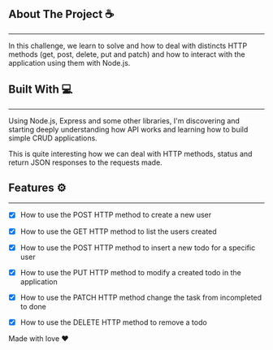 ## **About The Project** ☕
---

In this challenge, we learn to solve and how to deal with distincts HTTP methods (get, post, delete, put and patch) and how to interact with the application using them with Node.js. 

## **Built With** 💻
---

Using Node.js, Express and some other libraries, I'm discovering and starting deeply understanding how API works and learning how to build simple CRUD applications. 

This is quite interesting how we can deal with HTTP methods, status and return JSON responses to the requests made. 

## **Features** ⚙️
---

- [x] How to use the POST HTTP method to create a new user

- [x] How to use the GET HTTP method to list the users created

- [x] How to use the POST HTTP method to insert a new todo for a specific user

- [x] How to use the PUT HTTP method to modify a created todo in the application

- [x] How to use the PATCH HTTP method change the task from incompleted to done

- [x] How to use the DELETE HTTP method to remove a todo


Made with love ❤️